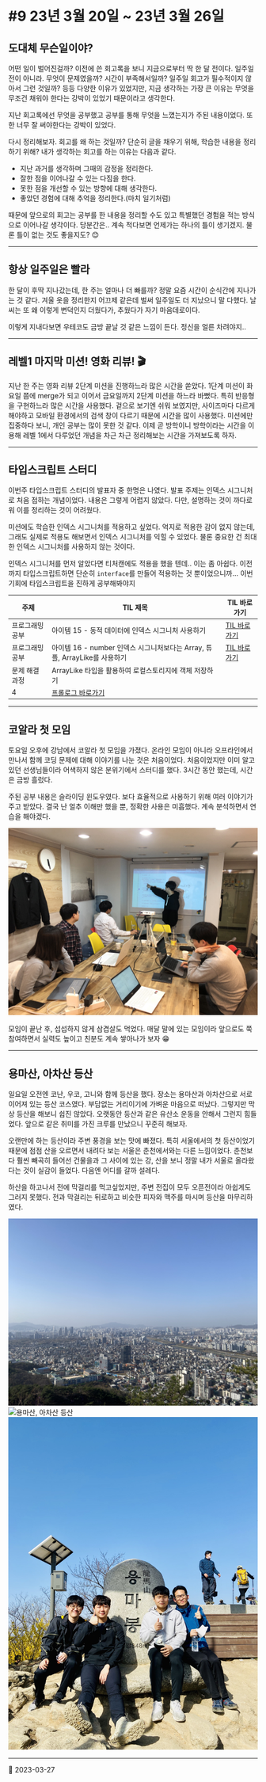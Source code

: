 # #9 23년 3월 20일 ~ 23년 3월 26일

## 도대체 무슨일이야?

어떤 일이 벌어진걸까? 이전에 쓴 회고록을 보니 지금으로부터 딱 한 달 전이다. 일주일 전이 아니라. 무엇이 문제였을까? 시간이 부족해서일까? 일주일 회고가 필수적이지 않아서 그런 것일까? 등등 다양한 이유가 있었지만, 지금 생각하는 가장 큰 이유는 무엇을 무조건 채워야 한다는 강박이 있었기 때문이라고 생각한다.

지난 회고록에선 무엇을 공부했고 공부를 통해 무엇을 느꼈는지가 주된 내용이었다. 또한 너무 잘 써야한다는 강박이 있었다.

다시 정리해보자. 회고를 왜 하는 것일까? 단순히 글을 채우기 위해, 학습한 내용을 정리하기 위해? 내가 생각하는 회고를 하는 이유는 다음과 같다.

- 지난 과거를 생각하며 그때의 감정을 정리한다.
- 잘한 점을 이어나갈 수 있는 다짐을 한다.
- 못한 점을 개선할 수 있는 방향에 대해 생각한다.
- 좋았던 경험에 대해 추억을 정리한다.(마치 일기처럼)

때문에 앞으로의 회고는 공부를 한 내용을 정리할 수도 있고 특별했던 경험을 적는 방식으로 이어나갈 생각이다. 당분간은.. 계속 적다보면 언제가는 하나의 틀이 생기겠지. 물론 틀이 없는 것도 좋을지도? 😊

---

## 항상 일주일은 빨라

한 달이 후딱 지나갔는데, 한 주는 얼마나 더 빠를까? 정말 요즘 시간이 순식간에 지나가는 것 같다. 겨울 옷을 정리한지 어끄제 같은데 벌써 일주일도 더 지났으니 말 다했다. 날씨는 또 왜 이렇게 변덕인지 더웠다가, 추웠다가 자기 마음데로이다.

이렇게 지내다보면 우테코도 금방 끝날 것 같은 느낌이 든다. 정신을 얼른 차려야지..

---

## 레벨1 마지막 미션! 영화 리뷰! 🎬

지난 한 주는 영화 리뷰 2단계 미션을 진행하느라 많은 시간을 쏟았다. 1단계 미션이 화요일 쯤에 merge가 되고 이어서 금요일까지 2단계 미션을 하느라 바뻤다. 특히 반응형을 구현하느라 많은 시간을 사용했다. 겉으로 보기엔 쉬워 보였지만, 사이즈마다 다르게 해야하고 모바일 환경에서의 검색 창이 다르기 때문에 시간을 많이 사용했다. 미션에만 집중하다 보니, 개인 공부는 많이 못한 것 같다. 이제 곧 방학이니 방학이라는 시간을 이용해 레벨 1에서 다루었던 개념을 차근 차근 정리해보는 시간을 가져보도록 하자.

---

## 타입스크립트 스터디

이번주 타입스크립트 스터디의 발표자 중 한명은 나였다. 발표 주제는 인덱스 시그니처로 처음 접하는 개념이었다. 내용은 그렇게 어렵지 않았다. 다만, 설명하는 것이 까다로워 이를 정리하는 것이 어려웠다.

미션에도 학습한 인덱스 시그니처를 적용하고 싶었다. 억지로 적용한 감이 없지 않는데, 그래도 실제로 적용도 해보면서 인덱스 시그니처를 익힐 수 있었다. 물론 중요한 건 최대한 인덱스 시그니처를 사용하지 않는 것이다.

인덱스 시그니처를 먼저 알았다면 티처캔에도 적용을 했을 텐데.. 이는 좀 아쉽다. 이전까지 타입스크립트하면 단순히 `interface`를 만들어 적용하는 것 뿐이었으니까... 이번 기회에 타입스크립트을 진하게 공부해봐야지

| 주제            | TIL 제목                                                                   | TIL 바로가기                                             |
| --------------- | -------------------------------------------------------------------------- | -------------------------------------------------------- |
| 프로그래밍 공부 | 아이템 15 - 동적 데이터에 인덱스 시그니처 사용하기                         | [TIL 바로가기](Typescript/EffectiveTypescript/Item15.md) |
| 프로그래밍 공부 | 아이템 16 - number 인덱스 시그니처보다는 Array, 튜플, ArrayLike를 사용하기 | [TIL 바로가기](Typescript/EffectiveTypescript/Item16.md) |
| 문제 해결 과정  | ArrayLike 타입을 활용하여 로컬스토리지에 객체 저장하기                     |
| 4               | [프롤로그 바로가기](https://prolog.techcourse.co.kr/studylogs/3042)        |

---

## 코알라 첫 모임

토요일 오후에 강남에서 코알라 첫 모임을 가졌다. 온라인 모임이 아니라 오프라인에서 만나서 함께 코딩 문제에 대해 이야기를 나눈 것은 처음이었다. 처음이었지만 이미 알고 있던 선생님들이라 어색하지 않은 분위기에서 스터디를 했다. 3시간 동안 했는데, 시간은 금방 흘렀다.

주된 공부 내용은 슬라이딩 윈도우였다. 보다 효율적으로 사용하기 위해 여러 이야기가 주고 받았다. 결국 난 얼추 이해만 했을 뿐, 정확한 사용은 미흡했다. 계속 분석하면서 연습을 해야겠다.

![코알라 모임](/image/Diary/Retrospective/coalla1.jpeg)

모임이 끝난 후, 섭섭하지 않게 삼겹살도 먹었다. 매달 말에 있는 모임이라 앞으로도 쭉 참여하면서 실력도 높이고 친분도 계속 쌓아나가 보자 😁

---

## 용마산, 아차산 등산

일요일 오전엔 코난, 우코, 고니와 함께 등산을 했다. 장소는 용마산과 아차산으로 서로 이어져 있는 등산 코스였다. 부담없는 거리이기에 가벼운 마음으로 떠났다. 그렇지만 막상 등산을 해보니 쉽진 않았다. 오랫동안 등산과 같은 유산소 운동을 안해서 그런지 힘들었다. 앞으로 같은 취미를 가진 크루를 만났으니 꾸준히 해보자.

오랜만에 하는 등산이라 주변 풍경을 보는 맛에 빠졌다. 특히 서울에서의 첫 등산이었기 때문에 점점 산을 오르면서 내려다 보는 서울은 춘천에서와는 다른 느낌이었다. 춘천보다 훨씬 빼곡히 들어선 건물을과 그 사이에 있는 강, 산을 보니 정말 내가 서울로 올라왔다는 것이 실감이 들었다. 다음엔 어디를 갈까 설레다.

하산을 하고나서 전에 막걸리를 먹고싶었지만, 주변 전집이 모두 오픈전이라 아쉽게도 그러지 못했다. 전과 막걸리는 뒤로하고 비슷한 피자와 맥주를 마시며 등산을 마무리하였다.

![용마산, 아차산 등산](/image/Diary/Retrospective/mountain1.jpeg)
![용마산, 아차산 등산](/image/Diary/Retrospective/mountain2.jpeg)
![용마산, 아차산 등산](/image/Diary/Retrospective/mountain3.jpeg)

---

📅 2023-03-27
